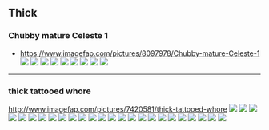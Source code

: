 ## Thick
### Chubby mature Celeste 1
- https://www.imagefap.com/pictures/8097978/Chubby-mature-Celeste-1
![](https://x.imagefapusercontent.com/u/DeepRay/8097978/93796659/celeste-1-00016.jpg)
![](https://x.imagefapusercontent.com/u/DeepRay/8097978/1214165148/celeste-1-00018.jpg)
![](https://x.imagefapusercontent.com/u/DeepRay/8097978/1673959240/celeste-1-00020.jpg)
![](https://x.imagefapusercontent.com/u/DeepRay/8097978/1633893058/celeste-1-00041.jpg)
![](https://x.imagefapusercontent.com/u/DeepRay/8097978/88220691/celeste-1-00042.jpg)
![](https://x.imagefapusercontent.com/u/DeepRay/8097978/561947554/celeste-1-00047.jpg)
![](https://x.imagefapusercontent.com/u/DeepRay/8097978/1318267011/celeste-1-00053.jpg)
![](https://x.imagefapusercontent.com/u/DeepRay/8097978/26498212/celeste-1-00076.jpg)
![](https://x.imagefapusercontent.com/u/DeepRay/8097978/592348025/celeste-1-00080.jpg)
---
### thick tattooed whore
http://www.imagefap.com/pictures/7420581/thick-tattooed-whore
![](http://x.imagefapusercontent.com/u/melikephose/7420581/18408214/tat_135_-_cf_088_134.jpg)
![](http://x.imagefapusercontent.com/u/melikephose/7420581/467160370/tat_036_-_59e6770128aee.jpg)
![](http://x.imagefapusercontent.com/u/melikephose/7420581/1520396526/tat_005_-_cf_088_004.jpg)
![](http://x.imagefapusercontent.com/u/melikephose/7420581/988187081/tat_089_-_59e6770f25a27.jpg)
![](http://x.imagefapusercontent.com/u/melikephose/7420581/1961671573/tat_165_-_59e677238ceb3.jpg)
![](http://x.imagefapusercontent.com/u/melikephose/7420581/363758560/tat_032_-_cf_088_031.jpg)
![](http://x.imagefapusercontent.com/u/melikephose/7420581/1331566366/tat_006_-_59e676f7e429a.jpg)
![](http://x.imagefapusercontent.com/u/melikephose/7420581/1024873584/tat_115_-_59e67716345d1.jpg)
![](http://x.imagefapusercontent.com/u/melikephose/7420581/606447006/tat_074_-_59e6770aa739a.jpg)
![](http://x.imagefapusercontent.com/u/melikephose/7420581/1451722683/tat_137_-_cf_088_136.jpg)
![](http://x.imagefapusercontent.com/u/melikephose/7420581/876232931/tat_001_-_cf_088_131.jpg)
![](http://x.imagefapusercontent.com/u/melikephose/7420581/2010637708/tat_029_-_59e676ff29cbc.jpg)
![](http://x.imagefapusercontent.com/u/melikephose/7420581/1407179486/tat_145_-_59e6771ec6bac.jpg)
![](http://x.imagefapusercontent.com/u/melikephose/7420581/1481070537/tat_104_-_59e677132ace8.jpg)
![](http://x.imagefapusercontent.com/u/melikephose/7420581/92522104/tat_007_-_cf_088_006.jpg)
![](http://x.imagefapusercontent.com/u/melikephose/7420581/524678585/tat_092_-_59e6770fee5ae.jpg)
![](http://x.imagefapusercontent.com/u/melikephose/7420581/1809001917/tat_166_-_59e67723b573a.jpg)
![](http://x.imagefapusercontent.com/u/melikephose/7420581/1126995013/tat_159_-_59e6772232d48.jpg)
![](http://x.imagefapusercontent.com/u/melikephose/7420581/1249352495/tat_167_-_59e67723e9b23.jpg)
![](http://x.imagefapusercontent.com/u/melikephose/7420581/697632153/tat_002_-_59e676f88d9c0.jpg)
![](http://x.imagefapusercontent.com/u/melikephose/7420581/50422373/tat_003_-_59e676f8bf924.jpg)
![](http://x.imagefapusercontent.com/u/melikephose/7420581/734331831/tat_133_-_59e6771bb5ba4.jpg)
![](http://x.imagefapusercontent.com/u/melikephose/7420581/104321449/tat_097_-_cf_088_096.jpg)
![](http://x.imagefapusercontent.com/u/melikephose/7420581/1897827258/tat_140_-_59e6771d53f62.jpg)
![](http://x.imagefapusercontent.com/u/melikephose/7420581/1547811706/tat_004_-_59e676f824667.jpg)
